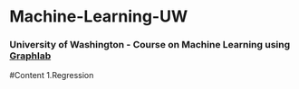 # Machine-Learning-UW

### University of Washington - Course on Machine Learning using [Graphlab](https://turi.com/)

#Content
1.Regression
